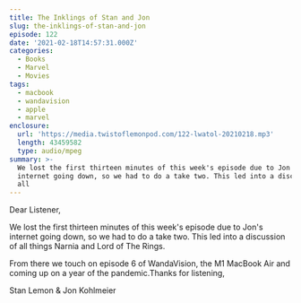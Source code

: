 ```yaml
---
title: The Inklings of Stan and Jon
slug: the-inklings-of-stan-and-jon
episode: 122
date: '2021-02-18T14:57:31.000Z'
categories:
  - Books
  - Marvel
  - Movies
tags:
  - macbook
  - wandavision
  - apple
  - marvel
enclosure:
  url: 'https://media.twistoflemonpod.com/122-lwatol-20210218.mp3'
  length: 43459582
  type: audio/mpeg
summary: >-
  We lost the first thirteen minutes of this week's episode due to Jon's
  internet going down, so we had to do a take two. This led into a discussion of
  all
---
```


Dear Listener,

We lost the first thirteen minutes of this week's episode due to Jon's internet going down, so we had to do a take two. This led into a discussion of all things Narnia and Lord of The Rings.

From there we touch on episode 6 of WandaVision, the M1 MacBook Air and coming up on a year of the pandemic.Thanks for listening,

Stan Lemon & Jon Kohlmeier
